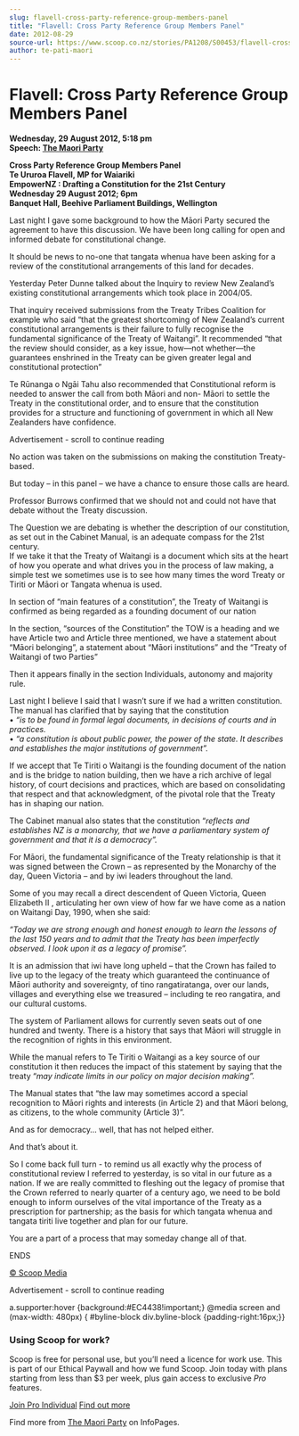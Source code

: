 ```yaml
---
slug: flavell-cross-party-reference-group-members-panel
title: "Flavell: Cross Party Reference Group Members Panel"
date: 2012-08-29
source-url: https://www.scoop.co.nz/stories/PA1208/S00453/flavell-cross-party-reference-group-members-panel.htm
author: te-pati-maori
---
```

Flavell: Cross Party Reference Group Members Panel
==================================================

**Wednesday, 29 August 2012, 5:18 pm**  
**Speech: [The Maori Party](https://info.scoop.co.nz/The_Maori_Party)**

**Cross Party Reference Group Members Panel**  
**Te Ururoa Flavell, MP for Waiariki**  
**EmpowerNZ : Drafting a Constitution for the 21st Century**  
**Wednesday 29 August 2012; 6pm**  
**Banquet Hall, Beehive Parliament Buildings, Wellington**

  
Last night I gave some background to how the Māori Party secured the agreement to have this discussion. We have been long calling for open and informed debate for constitutional change.

It should be news to no-one that tangata whenua have been asking for a review of the constitutional arrangements of this land for decades.

Yesterday Peter Dunne talked about the Inquiry to review New Zealand’s existing constitutional arrangements which took place in 2004/05.

That inquiry received submissions from the Treaty Tribes Coalition for example who said “that the greatest shortcoming of New Zealand’s current constitutional arrangements is their failure to fully recognise the fundamental significance of the Treaty of Waitangi”. It recommended “that the review should consider, as a key issue, how—not whether—the guarantees enshrined in the Treaty can be given greater legal and constitutional protection”

Te Rūnanga o Ngāi Tahu also recommended that Constitutional reform is needed to answer the call from both Māori and non- Māori to settle the Treaty in the constitutional order, and to ensure that the constitution provides for a structure and functioning of government in which all New Zealanders have confidence.

Advertisement - scroll to continue reading





No action was taken on the submissions on making the constitution Treaty-based.

But today – in this panel – we have a chance to ensure those calls are heard.

Professor Burrows confirmed that we should not and could not have that debate without the Treaty discussion.

The Question we are debating is whether the description of our constitution, as set out in the Cabinet Manual, is an adequate compass for the 21st century.  
If we take it that the Treaty of Waitangi is a document which sits at the heart of how you operate and what drives you in the process of law making, a simple test we sometimes use is to see how many times the word Treaty or Tiriti or Māori or Tangata whenua is used.

In section of “main features of a constitution”, the Treaty of Waitangi is confirmed as being regarded as a founding document of our nation

In the section, “sources of the Constitution” the TOW is a heading and we have Article two and Article three mentioned, we have a statement about “Māori belonging”, a statement about “Māori institutions” and the “Treaty of Waitangi of two Parties”

Then it appears finally in the section Individuals, autonomy and majority rule.

Last night I believe I said that I wasn’t sure if we had a written constitution. The manual has clarified that by saying that the constitution  
• _“is to be found in formal legal documents, in decisions of courts and in practices._  
• _“a constitution is about public power, the power of the state. It describes and establishes the major institutions of government”._

If we accept that Te Tiriti o Waitangi is the founding document of the nation and is the bridge to nation building, then we have a rich archive of legal history, of court decisions and practices, which are based on consolidating that respect and that acknowledgment, of the pivotal role that the Treaty has in shaping our nation.

  
The Cabinet manual also states that the constitution “_reflects and establishes NZ is a monarchy, that we have a parliamentary system of government and that it is a democracy”._

For Māori, the fundamental significance of the Treaty relationship is that it was signed between the Crown – as represented by the Monarchy of the day, Queen Victoria – and by iwi leaders throughout the land.

Some of you may recall a direct descendent of Queen Victoria, Queen Elizabeth II , articulating her own view of how far we have come as a nation on Waitangi Day, 1990, when she said:

_“Today we are strong enough and honest enough to learn the lessons of the last 150 years and to admit that the Treaty has been imperfectly observed. I look upon it as a legacy of promise”._

It is an admission that iwi have long upheld – that the Crown has failed to live up to the legacy of the treaty which guaranteed the continuance of Māori authority and sovereignty, of tino rangatiratanga, over our lands, villages and everything else we treasured – including te reo rangatira, and our cultural customs.

The system of Parliament allows for currently seven seats out of one hundred and twenty. There is a history that says that Māori will struggle in the recognition of rights in this environment.

  
While the manual refers to Te Tiriti o Waitangi as a key source of our constitution it then reduces the impact of this statement by saying that the treaty “_may indicate limits in our policy on major decision making”._

The Manual states that “the law may sometimes accord a special recognition to Māori rights and interests (in Article 2) and that Māori belong, as citizens, to the whole community (Article 3)”.

And as for democracy… well, that has not helped either.

And that’s about it.

So I come back full turn - to remind us all exactly why the process of constitutional review I referred to yesterday, is so vital in our future as a nation. If we are really committed to fleshing out the legacy of promise that the Crown referred to nearly quarter of a century ago, we need to be bold enough to inform ourselves of the vital importance of the Treaty as a prescription for partnership; as the basis for which tangata whenua and tangata tiriti live together and plan for our future.

You are a part of a process that may someday change all of that.

  
ENDS  

[© Scoop Media](http://www.scoop.co.nz/about/terms.html)  

Advertisement - scroll to continue reading



a.supporter:hover {background:#EC4438!important;} @media screen and (max-width: 480px) { #byline-block div.byline-block {padding-right:16px;}}

### Using Scoop for work?

Scoop is free for personal use, but you’ll need a licence for work use. This is part of our Ethical Paywall and how we fund Scoop. Join today with plans starting from less than $3 per week, plus gain access to exclusive _Pro_ features.  
  
[Join Pro Individual](https://pro.scoop.co.nz/Individual/?from=ProIn24) [Find out more](https://pro.scoop.co.nz/using-scoop-for-work/?from=ProIn24)

Find more from [The Maori Party](https://info.scoop.co.nz/The_Maori_Party) on InfoPages.
